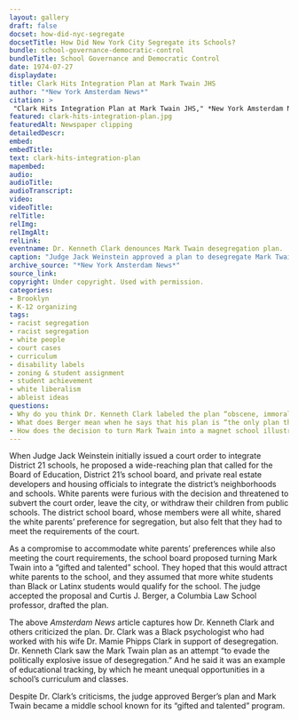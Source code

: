 ```yaml
--- 
layout: gallery
draft: false
docset: how-did-nyc-segregate
docsetTitle: How Did New York City Segregate its Schools?
bundle: school-governance-democratic-control
bundleTitle: School Governance and Democratic Control
date: 1974-07-27
displaydate: 
title: Clark Hits Integration Plan at Mark Twain JHS
author: "*New York Amsterdam News*"
citation: >
 "Clark Hits Integration Plan at Mark Twain JHS," *New York Amsterdam News*, in New York City Civil Rights History Project, Accessed: [Month Day, Year], https://nyccivilrightshistory.org/gallery/clark-hits-integration-plan.
featured: clark-hits-integration-plan.jpg
featuredAlt: Newspaper clipping
detailedDescr: 
embed: 
embedTitle: 
text: clark-hits-integration-plan
mapembed: 
audio: 
audioTitle: 
audioTranscript: 
video: 
videoTitle: 
relTitle: 
relImg: 
relImgAlt: 
relLink: 
eventname: Dr. Kenneth Clark denounces Mark Twain desegregation plan.
caption: "Judge Jack Weinstein approved a plan to desegregate Mark Twain Junior High School by making it a \"gifted and talented\" school to attract white students. Long-time desegregation advocate and psychologist Dr. Kenneth Clark denounced the proposed plan."
archive_source: "*New York Amsterdam News*"
source_link: 
copyright: Under copyright. Used with permission. 
categories: 
- Brooklyn
- K-12 organizing
tags: 
- racist segregation
- racist segregation
- white people
- court cases
- curriculum
- disability labels
- zoning & student assignment
- student achievement
- white liberalism
- ableist ideas
questions: 
- Why do you think Dr. Kenneth Clark labeled the plan “obscene, immoral, illegal, and unconstitutional”? Do you agree with his assessment?
- What does Berger mean when he says that his plan is “the only plan that can succeed”? Whose preferences did Berger have in mind? 
- How does the decision to turn Mark Twain into a magnet school illustrate who has power and how power works within the New York City school system? What has changed, or stayed the same, since the 1974 desegregation case at Mark Twain?
--- 
```


When Judge Jack Weinstein initially issued a court order to integrate District 21 schools, he proposed a wide-reaching plan that called for the Board of Education, District 21’s school board, and private real estate developers and housing officials to integrate the district’s neighborhoods and schools. White parents were furious with the decision and threatened to subvert the court order, leave the city, or withdraw their children from public schools. The district school board, whose members were all white, shared the white parents’ preference for segregation, but also felt that they had to meet the requirements of the court.

As a compromise to accommodate white parents’ preferences while also meeting the court requirements, the school board proposed turning Mark Twain into a “gifted and talented” school. They hoped that this would attract white parents to the school, and they assumed that more white students than Black or Latinx students would qualify for the school. The judge accepted the proposal and Curtis J. Berger, a Columbia Law School professor, drafted the plan.

The above *Amsterdam News* article captures how Dr. Kenneth Clark and others criticized the plan. Dr. Clark was a Black psychologist who had worked with his wife Dr. Mamie Phipps Clark in support of desegregation. Dr. Kenneth Clark saw the Mark Twain plan as an attempt “to evade the politically explosive issue of desegregation.” And he said it was an example of educational tracking, by which he meant unequal opportunities in a school’s curriculum and classes.

Despite Dr. Clark’s criticisms, the judge approved Berger’s plan and Mark Twain became a middle school known for its “gifted and talented” program.
